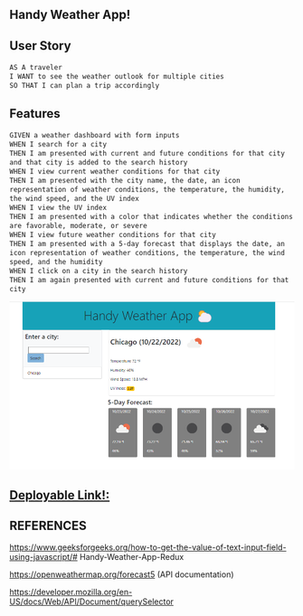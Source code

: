 ## Handy Weather App!


## User Story

```
AS A traveler
I WANT to see the weather outlook for multiple cities
SO THAT I can plan a trip accordingly
```
## Features

```
GIVEN a weather dashboard with form inputs
WHEN I search for a city
THEN I am presented with current and future conditions for that city and that city is added to the search history
WHEN I view current weather conditions for that city
THEN I am presented with the city name, the date, an icon representation of weather conditions, the temperature, the humidity, the wind speed, and the UV index
WHEN I view the UV index
THEN I am presented with a color that indicates whether the conditions are favorable, moderate, or severe
WHEN I view future weather conditions for that city
THEN I am presented with a 5-day forecast that displays the date, an icon representation of weather conditions, the temperature, the wind speed, and the humidity
WHEN I click on a city in the search history
THEN I am again presented with current and future conditions for that city
```
<img src="Assets\Images\SiteScreenshot .png" alt="" width = 600 >

 <h2><a href="">Deployable Link!:</a></h2>

## REFERENCES
https://www.geeksforgeeks.org/how-to-get-the-value-of-text-input-field-using-javascript/# Handy-Weather-App-Redux

https://openweathermap.org/forecast5 (API documentation)

https://developer.mozilla.org/en-US/docs/Web/API/Document/querySelector